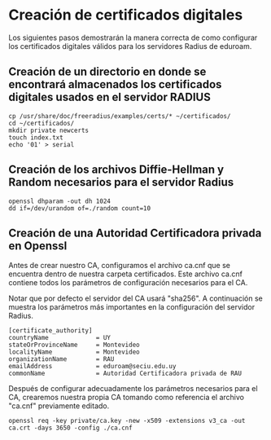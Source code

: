 # Creación de certificados digitales

Los siguientes pasos demostrarán la manera correcta de como configurar los certificados digitales válidos para los servidores Radius de eduroam.


## Creación de un directorio en donde se encontrará almacenados los certificados digitales usados en el servidor RADIUS
```
cp /usr/share/doc/freeradius/examples/certs/* ~/certificados/
cd ~/certificados/
mkdir private newcerts 
touch index.txt  
echo '01' > serial 
```

## Creación de los archivos Diffie-Hellman y Random necesarios para el servidor Radius

```
openssl dhparam -out dh 1024 
dd if=/dev/urandom of=./random count=10 
```

## Creación de una Autoridad Certificadora privada en Openssl

Antes de crear nuestro CA, configuramos el archivo ca.cnf que se encuentra dentro de nuestra carpeta certificados. Este archivo ca.cnf contiene todos los parámetros de configuración necesarios para el CA.

Notar que por defecto el servidor del CA usará "sha256". A continuación se muestra los parámetros más importantes en la configuración del servidor Radius.

```
[certificate_authority]
countryName             = UY
stateOrProvinceName     = Montevideo
localityName            = Montevideo
organizationName        = RAU
emailAddress            = eduroam@seciu.edu.uy
commonName              = Autoridad Certificadora privada de RAU

```

Después de configurar adecuadamente los parámetros necesarios para el CA, crearemos nuestra propia CA tomando como referencia el archivo "ca.cnf" previamente editado.

```
openssl req -key private/ca.key -new -x509 -extensions v3_ca -out ca.crt -days 3650 -config ./ca.cnf
```


